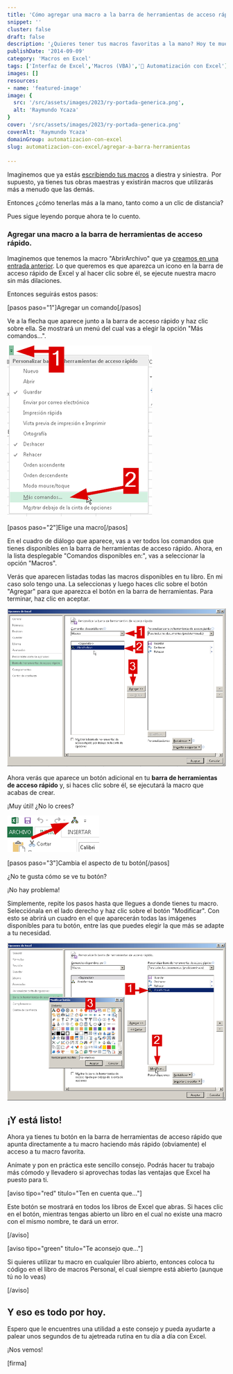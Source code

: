 ```yaml
---
title: 'Cómo agregar una macro a la barra de herramientas de acceso rápido en Excel'
snippet: ''
cluster: false
draft: false 
description: '¿Quieres tener tus macros favoritas a la mano? Hoy te muestro cómo agregarlas a la barra de herramientas de acceso rápido en Excel.'
publishDate: '2014-09-09'
category: 'Macros en Excel'
tags: ['Interfaz de Excel','Macros (VBA)','🤖 Automatización con Excel']
images: []
resources: 
- name: 'featured-image'
image: {
  src: '/src/assets/images/2023/ry-portada-generica.png',
  alt: 'Raymundo Ycaza'
}
cover: '/src/assets/images/2023/ry-portada-generica.png'
coverAlt: 'Raymundo Ycaza'
domainGroup: automatizacion-con-excel
slug: automatizacion-con-excel/agregar-a-barra-herramientas

---
```


Imaginemos que ya estás [escribiendo tus macros](http://raymundoycaza.com/escribe-tu-primera-macro-en-excel/ "Escribe tu primera macro en Excel") a diestra y siniestra.  Por supuesto, ya tienes tus obras maestras y existirán macros que utilizarás más a menudo que las demás.

Entonces ¿cómo tenerlas más a la mano, tanto como a un clic de distancia?

Pues sigue leyendo porque ahora te lo cuento.

### Agregar una macro a la barra de herramientas de acceso rápido.

Imaginemos que tenemos la macro "AbrirArchivo" que ya [creamos en una entrada anterior](http://raymundoycaza.com/abrir-un-archivo-con-macros/ "Abrir un archivo con macros en Excel"). Lo que queremos es que aparezca un icono en la barra de acceso rápido de Excel y al hacer clic sobre él, se ejecute nuestra macro sin más dilaciones.

Entonces seguirás estos pasos:

\[pasos paso="1"\]Agregar un comando\[/pasos\]

Ve a la flecha que aparece junto a la barra de acceso rápido y haz clic sobre ella. Se mostrará un menú del cual vas a elegir la opción "Más comandos...".

![Barra de Herramientas de Acceso Rápido](/src/assets/images/2023/img_540be73b97f5e.png "Barra de Herramientas de Acceso Rápido")

\[pasos paso="2"\]Elige una macro\[/pasos\]

En el cuadro de diálogo que aparece, vas a ver todos los comandos que tienes disponibles en la barra de herramientas de acceso rápido. Ahora, en la lista desplegable "Comandos disponibles en:", vas a seleccionar la opción "Macros".

Verás que aparecen listadas todas las macros disponibles en tu libro. En mi caso solo tengo una. La seleccionas y luego haces clic sobre el botón "Agregar" para que aparezca el botón en la barra de herramientas. Para terminar, haz clic en aceptar.

![Barra de Herramientas de Acceso Rápido](/src/assets/images/2023/img_540be88c4664c.png "Barra de Herramientas de Acceso Rápido")

Ahora verás que aparece un botón adicional en tu **barra de herramientas de acceso rápido** y, si haces clic sobre él, se ejecutará la macro que acabas de crear.

¡Muy útil! ¿No lo crees?

![Barra de Herramientas de Acceso Rápido](/src/assets/images/2023/img_540beab61a77c.png "Barra de Herramientas de Acceso Rápido")

\[pasos paso="3"\]Cambia el aspecto de tu botón\[/pasos\]

¿No te gusta cómo se ve tu botón?

¡No hay problema!

Simplemente, repite los pasos hasta que llegues a donde tienes tu macro. Selecciónala en el lado derecho y haz clic sobre el botón "Modificar". Con esto se abrirá un cuadro en el que aparecerán todas las imágenes disponibles para tu botón, entre las que puedes elegir la que más se adapte a tu necesidad.

![](/src/assets/images/2023/img_540bea53aa915.png)

## ¡Y está listo!

Ahora ya tienes tu botón en la barra de herramientas de acceso rápido que apunta directamente a tu macro haciendo más rápido (obviamente) el acceso a tu macro favorita.

Anímate y pon en práctica este sencillo consejo. Podrás hacer tu trabajo más cómodo y llevadero si aprovechas todas las ventajas que Excel ha puesto para ti.

\[aviso tipo="red" titulo="Ten en cuenta que..."\]

Este botón se mostrará en todos los libros de Excel que abras. Si haces clic en el botón, mientras tengas abierto un libro en el cual no existe una macro con el mismo nombre, te dará un error.

\[/aviso\]

\[aviso tipo="green" titulo="Te aconsejo que..."\]

Si quieres utilizar tu macro en cualquier libro abierto, entonces coloca tu código en el libro de macros Personal, el cual siempre está abierto (aunque tú no lo veas)

\[/aviso\]

## Y eso es todo por hoy.

Espero que le encuentres una utilidad a este consejo y pueda ayudarte a palear unos segundos de tu ajetreada rutina en tu día a día con Excel.

¡Nos vemos!

\[firma\]
